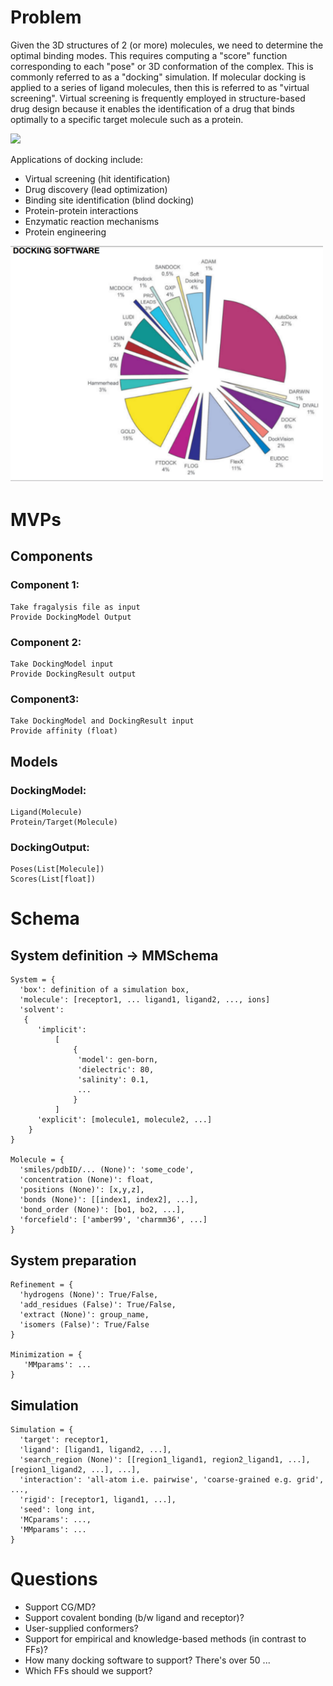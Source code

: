 
 # Problem
 Given the 3D structures of 2 (or more) molecules, we need to determine the optimal binding modes. This requires computing a "score" function corresponding to each "pose" or 3D conformation of the complex. This is commonly referred to as a "docking" simulation. If molecular docking is applied to a series of ligand molecules, then this is referred to as "virtual screening". Virtual screening is frequently employed in structure-based drug design because it enables the identification of a drug that binds optimally to a specific target molecule such as a protein.

<img src="https://www.oist.jp/sites/default/files/photos/docking%20simulation.png" width="500">

Applications of docking include:

- Virtual screening (hit identification)
- Drug discovery (lead optimization)
- Binding site identification (blind docking)
- Protein-protein interactions
- Enzymatic reaction mechanisms
- Protein engineering


<img src="docking-soft.png" width="500">


# MVPs

## Components

### Component 1:
    Take fragalysis file as input
    Provide DockingModel Output

### Component 2:
    Take DockingModel input
    Provide DockingResult output

### Component3:
    Take DockingModel and DockingResult input
    Provide affinity (float)

## Models
### DockingModel:
    Ligand(Molecule)
    Protein/Target(Molecule)
    
### DockingOutput:
    Poses(List[Molecule])
    Scores(List[float])

# Schema

## System definition -> MMSchema
```
System = {
  'box': definition of a simulation box,
  'molecule': [receptor1, ... ligand1, ligand2, ..., ions] 
  'solvent':
   {
      'implicit':
          [
              {
               'model': gen-born,
               'dielectric': 80,
               'salinity': 0.1,
               ...
              }
          ]
      'explicit': [molecule1, molecule2, ...]
    }
}

Molecule = {
  'smiles/pdbID/... (None)': 'some_code',
  'concentration (None)': float,
  'positions (None)': [x,y,z],
  'bonds (None)': [[index1, index2], ...],
  'bond_order (None)': [bo1, bo2, ...],
  'forcefield': ['amber99', 'charmm36', ...]
}
```

## System preparation
```
Refinement = {
  'hydrogens (None)': True/False,
  'add_residues (False)': True/False,
  'extract (None)': group_name,
  'isomers (False)': True/False
}

Minimization = {
   'MMparams': ...
}
```
## Simulation 
```
Simulation = {
  'target': receptor1,
  'ligand': [ligand1, ligand2, ...],
  'search_region (None)': [[region1_ligand1, region2_ligand1, ...], [region1_ligand2, ...], ...],
  'interaction': 'all-atom i.e. pairwise', 'coarse-grained e.g. grid', ...,
  'rigid': [receptor1, ligand1, ...],
  'seed': long int, 
  'MCparams': ...,
  'MMparams': ...
}
```

# Questions
- Support CG/MD?
- Support covalent bonding (b/w ligand and receptor)?
- User-supplied conformers?
- Support for empirical and knowledge-based methods (in contrast to FFs)?
- How many docking software to support? There's over 50 ...
- Which FFs should we support?
